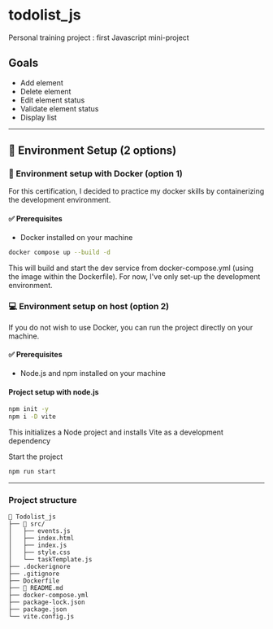 # todolist_js

Personal training project : first Javascript mini-project

## Goals

- Add element
- Delete element
- Edit element status
- Validate element status
- Display list

---

## 🔧 Environment Setup (2 options)

### 🐳 Environment setup with Docker (option 1)

For this certification, I decided to practice my docker skills by containerizing the development environment.

#### ✅ Prerequisites

- Docker installed on your machine

```bash
docker compose up --build -d
```

This will build and start the dev service from docker-compose.yml (using the image within the Dockerfile).
For now, I've only set-up the development environment.

### 💻 Environment setup on host (option 2)

If you do not wish to use Docker, you can run the project directly on your machine.

#### ✅ Prerequisites

- Node.js and npm installed on your machine

#### Project setup with node.js

```bash
npm init -y
npm i -D vite
```

This initializes a Node project and installs Vite as a development dependency

Start the project

```bash
npm run start
```

---

### Project structure

```
📁 Todolist_js
├── 📁 src/
│   ├── events.js
│   ├── index.html
│   ├── index.js
│   ├── style.css
│   └── taskTemplate.js
├── .dockerignore
├── .gitignore
├── Dockerfile
├── 📖 README.md
├── docker-compose.yml
├── package-lock.json
├── package.json
└── vite.config.js
```
